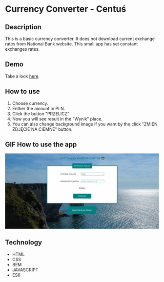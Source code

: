 # Currency Converter - **Centuś**

## Description
This is a basic currency converter. It does not download current exchange rates from National Bank website. This small app has set constant exchanges rates.

## Demo
Take a look [here](https://hitymek.github.io/currency-converter/).

## How to use
1. Choose currency.
2. Enther the amount in PLN.
3. Click the button "PRZELICZ"
4. Now you will see result in the "Wynik" place.
5. You can also change background image if you want by the click "ZMIEŃ ZDJĘCIE NA CIEMNE" button.

## GIF How to use the app 

![Inctruction how to use the app](/images/howtouse.gif)

## Technology
- HTML
- CSS
- BEM
- JAVASCRIPT
- ES6

